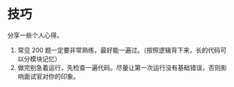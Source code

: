 # 技巧

分享一些个人心得。

1. 常见 200 题一定要非常熟练，最好能一遍过。（按照逻辑背下来，长的代码可以分模块记忆）
2. 做完别急着运行，先检查一遍代码。尽量让第一次运行没有基础错误，否则影响面试官对你的印象。
